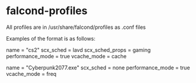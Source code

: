 # falcond-profiles

All profiles are in /usr/share/falcond/profiles as .conf files

Examples of the format is as follows:

name = "cs2"
scx_sched = lavd
scx_sched_props = gaming
performance_mode = true
vcache_mode = cache

name = "Cyberpunk2077.exe"
scx_sched = none
performance_mode = true
vcache_mode = freq
